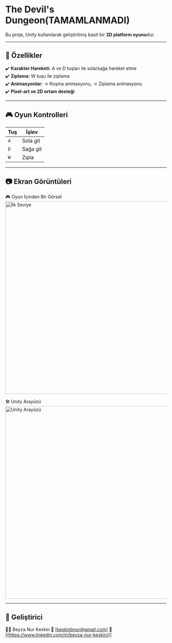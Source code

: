 # The Devil's Dungeon(TAMAMLANMADI)

Bu proje, Unity kullanılarak geliştirilmiş basit bir **2D platform oyunu**dur.

---

## 🚀 Özellikler
✔️ **Karakter Hareketi:** A ve D tuşları ile sola/sağa hareket etme  
✔️ **Zıplama:** W tuşu ile zıplama  
✔️ **Animasyonlar:**  → Koşma animasyonu, → Zıplama animasyonu    
✔️ **Pixel-art ve 2D ortam desteği**  

---

## 🎮 Oyun Kontrolleri

| Tuş | İşlev |
|-----|-------|
| `A` | Sola git |
| `D` | Sağa git |
| `W` | Zıpla |

---

## 📷 Ekran Görüntüleri

🎮 Oyun İçinden Bir Görsel
<img src="Masaüstü/image1.png" alt="İlk Seviye" width="600"/>

🛠️ Unity Arayüzü
<img src="Masaüstü/image2.png" alt="Unity Arayüzü" width="600"/>

---

## 📌 Geliştirici
👨‍💻 Beyza Nur Keskin
📧 [keskinbnur@gmail.com]
🔗 [(https://www.linkedin.com/in/beyza-nur-keskin/)]

 
